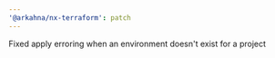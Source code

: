 ```yaml
---
'@arkahna/nx-terraform': patch
---
```


Fixed apply erroring when an environment doesn't exist for a project
